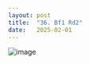 ```yaml
---
layout: post
title:  "36. Bf1 Rd2"
date:   2025-02-01
---
```


![image]({{site.url}}/assets/meetup_photos/2025-02-01.jpg)


